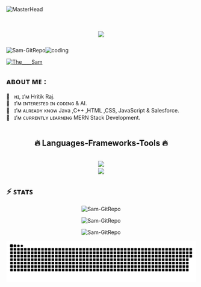 ![MasterHead](https://developers.giphy.com/branch/master/static/api-512d36c09662682717108a38bbb5c57d.gif)

<h1 align="center">
  <a href="https://git.io/typing-svg">
    <img src="https://readme-typing-svg.herokuapp.com/?lines=Hi+There!+👋;+I'm+Hritik!;&center=true&size=30">
  </a>
</h1>

<img align="right" alt="coding" width="400" src="https://user-images.githubusercontent.com/55389276/140866485-8fb1c876-9a8f-4d6a-98dc-08c4981eaf70.gif">
<p align="left"> <img src="https://komarev.com/ghpvc/?username=Sam-GitRepo&label=Profile%20views&color=0e75b6&style=flat" alt="Sam-GitRepo" /> </p>
<p align="left"> <a href="https://twitter.com/The____Sam" target="blank"><img src="https://img.shields.io/twitter/follow/The____Sam?logo=twitter&style=for-the-badge" alt="The____Sam" /></a> </p>

##  ᴀʙᴏᴜᴛ ᴍᴇ : <br>

👋 &nbsp; ʜɪ, ɪ’ᴍ Hritik Raj.<br>
👀 &nbsp; ɪ’ᴍ ɪɴᴛᴇʀᴇꜱᴛᴇᴅ ɪɴ ᴄᴏᴅɪɴɢ & AI.<br>
🤠 &nbsp; ɪ’ᴍ ᴀʟʀᴇᴀᴅʏ ᴋɴᴏᴡ Java ,C++ ,HTML ,CSS, JavaScript & Salesforce. <br>
📝 &nbsp; ɪ’ᴍ ᴄᴜʀʀᴇɴᴛʟʏ ʟᴇᴀʀɴɪɴɢ MERN Stack Development.<br><br>

<h2 align="center">🔥 Languages-Frameworks-Tools 🔥</h2>
<br>
<div align="center">
    <img src="https://skillicons.dev/icons?i=git,github,java,javascript,typescript,react,next,html,css,sass,bootstrap,materialui,docker,c,cpp" /> <br/>
    <img src="https://skillicons.dev/icons?i=tailwind,netlify,linux,vscode,discord,idea,linkedin,nodejs,expressjs,mongodb,postman,vercel,python,svg,vite" />
</div>

## ⚡️ ꜱᴛᴀᴛꜱ 
<div align="center">
<p><img  src="https://github-readme-stats.vercel.app/api/top-langs?username=Sam-GitRepo&show_icons=true&locale=en&layout=compact&theme=tokyonight" alt="Sam-GitRepo" /></p>
<p><img  src="https://github-readme-stats.vercel.app/api?username=Sam-GitRepo&show_icons=true&locale=en&theme=tokyonight" alt="Sam-GitRepo" /></p>
<p><img  src="https://github-readme-streak-stats.herokuapp.com/?user=Sam-GitRepo&&theme=tokyonight" alt="Sam-GitRepo" /></p>
</div>
  
![snake gif](https://github.com/Sam-GitRepo/Sam-GitRepo/blob/output/github-contribution-grid-snake-dark.svg)
